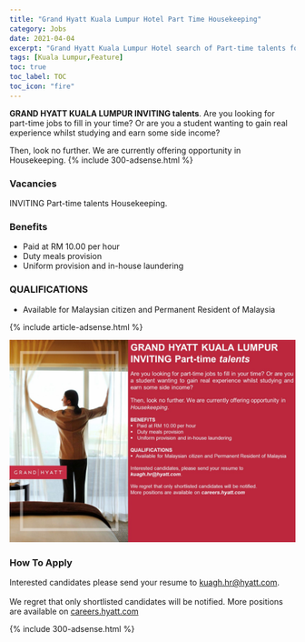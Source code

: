 ```yaml
---
title: "Grand Hyatt Kuala Lumpur Hotel Part Time Housekeeping" 
category: Jobs 
date: 2021-04-04
excerpt: "Grand Hyatt Kuala Lumpur Hotel search of Part-time talents for Housekeeping, with the rate of RM 10.00 per hour. If you are interested, you may walk in or send us your resume" 
tags: [Kuala Lumpur,Feature] 
toc: true 
toc_label: TOC 
toc_icon: "fire" 
--- 
```


**GRAND HYATT KUALA LUMPUR INVITING talents**.
Are you looking for part-time jobs to fill in your time? Or are you a student wanting to gain real experience whilst studying and earn some side income?

Then, look no further. We are currently offering opportunity in Housekeeping.
{% include 300-adsense.html %} 

### Vacancies
INVITING Part-time talents Housekeeping.

### Benefits
- Paid at RM 10.00 per hour
- Duty meals provision
- Uniform provision and in-house laundering

### QUALIFICATIONS
- Available for Malaysian citizen and Permanent Resident of Malaysia

{% include article-adsense.html %} 

![Grand Hyatt Hotel Kuala Lumpur Part Time Houksepeeing!](/assets/images/2021-04/grand-hyatt-kuala-lumpur-part-time-housekeeping.jpg "Grand Hyatt Kuala Lumpur Part Time Houksepeeing")

### How To Apply
Interested candidates please send your resume to kuagh.hr@hyatt.com.<br/><br/>
We regret that only shortlisted candidates will be notified.
More positions are available on [careers.hyatt.com](https://careers.hyatt.com)

{% include 300-adsense.html %} 